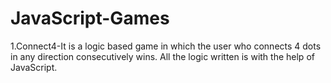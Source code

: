 # JavaScript-Games
1.Connect4-It is a logic based game in which the user who connects 4 dots in any direction consecutively wins.
All the logic written is with the help of JavaScript. 

